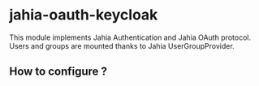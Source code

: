 # jahia-oauth-keycloak

This module implements Jahia Authentication and Jahia OAuth protocol.
Users and groups are mounted thanks to Jahia UserGroupProvider.

## How to configure ?
